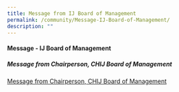```yaml
---
title: Message from IJ Board of Management
permalink: /community/Message-IJ-Board-of-Management/
description: ""
---
```

#### **Message - IJ Board of Management**


##### **Message from Chairperson, CHIJ Board of Management**


[Message from Chairperson, CHIJ Board of Management](https://chijstjosephsconvent-moe-edu-sg-admin.cwp.sg/qql/slot/u160/About%20Us/Message%20-%20IJ%20Board%20of%20Management/CHIJ%20SJC%20-%20Message%20from%20Chairperson%20IJBOM%2023%20Oct%2021.pdf)